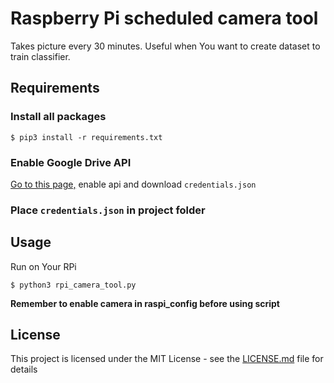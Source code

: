 Raspberry Pi scheduled camera tool
=
Takes picture every 30 minutes. Useful when You want to create  dataset to train classifier.

## Requirements 
### Install all packages
`$ pip3 install -r requirements.txt`

### Enable Google Drive API
[Go to this page,](https://developers.google.com/drive/api/v3/quickstart/python "Google Drive API")
 enable api and download `credentials.json`

### Place `credentials.json` in project folder

## Usage

Run on Your RPi

`$ python3 rpi_camera_tool.py`

**Remember to enable camera in raspi_config before using script**

## License

This project is licensed under the MIT License - see the [LICENSE.md](LICENSE.md) file for details